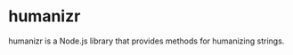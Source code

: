 # humanizr

humanizr is a Node.js library that provides methods for humanizing strings.

<!-- ## 🚀 - Installation

```bash
npm install humanizr
```

## ✒️ - Usage

```javascript
const humanizr = require('humanizr');

const { humanize, humanizeDate, humanizeNumber } = humanizr;

const text = "Hello, world!";
const humanizedText = humanize(text, { tone: 'casual', avoidRepetition: true });
console.log(humanizedText); // Output: "Hey there, world!"
``` -->